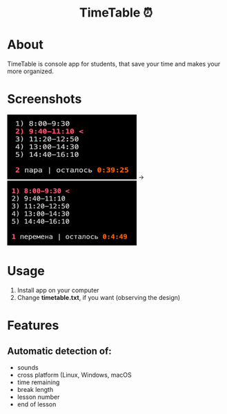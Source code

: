 
<h1 align="center">TimeTable ⏰</h1>

# About
TimeTable is console app for students, that save your time and makes your more organized.

# Screenshots
<div align="midle">
  <img src="./screen1.png" width='300px' height='150px' />
  ->
  <img src="./screen2.png" width='300px' height='150px'/>
</div>

# Usage
1. Install app on your computer
2. Change **timetable.txt**, if you want (observing the design)

# Features
## Automatic detection of: 
* sounds
* cross platform (Linux, Windows, macOS
* time remaining 
* break length
* lesson number 
* end of lesson
